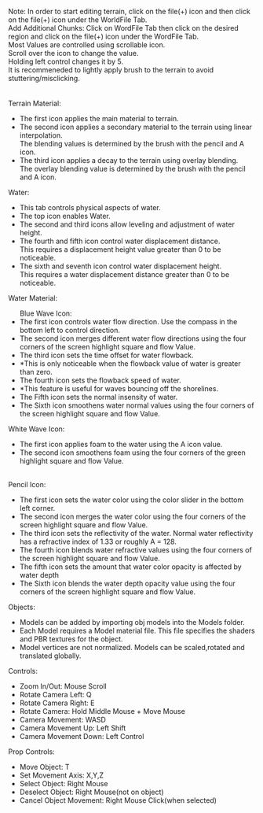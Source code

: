 Note:
In order to start editing terrain, click on the file(+) icon and then click on the file(+) icon under the WorldFile Tab.<br/>
Add Additional Chunks: Click on WordFile Tab then click on the desired region and click on the file(+) icon under the WordFile Tab.<br/>
Most Values are controlled using scrollable icon.<br/>
Scroll over the icon to change the value. <br/>
Holding left control changes it by 5.<br/>
It is recommeneded to lightly apply brush to the terrain to avoid stuttering/misclicking.<br/>
<br/>
<br/>
Terrain Material:
 <ul>
 <li>The first icon applies the main material to terrain.</li>
 <li>The second icon applies a secondary material to the terrain using linear interpolation.</li>
   The blending values is determined by the brush with the pencil and A icon.
 <li>The third icon applies a decay to the terrain using overlay blending.</li>
   The overlay blending value is determined by the brush with the pencil and A icon.</li>
</ul>
Water:<br/>
<ul>
 <li>This tab controls physical aspects of water.</li>
 <li>The top icon enables Water.</li>
 <li>The second and third icons allow leveling and adjustment of water height.</li>
 <li>The fourth and fifth icon control water displacement distance. </li>
   This requires a displacement height value greater than 0 to be noticeable.</li>
 <li>The sixth and seventh icon control water displacement height.</li>
   This requires a water displacement distance greater than 0 to be noticeable.</li>
</ul>
Water Material:<br/>
<ul>
 Blue Wave Icon:<br/>
  <li>The first icon controls water flow direction. Use the compass in the bottom left to control direction. </li>
  <li>The second icon merges different water flow directions using the four corners of the screen highlight square and flow Value.</li>
  <li>The third icon sets the time offset for water flowback.</li>
   <li>*This is only noticeable when the flowback value of water is greater than zero.</li>
  <li>The fourth icon sets the flowback speed of water.</li>
   <li>*This feature is useful for waves bouncing off the shorelines. </li>
  <li>The Fifth icon sets the normal insensity of water.</li>
  <li>The Sixth icon smoothens water normal values using the four corners of the screen highlight square and flow Value.</li>
 </ul>
  
 White Wave Icon: <br/>
 <ul>
  <li>The first icon applies foam to the water using the A icon value.</li>
  <li>The second icon smoothens foam using the four corners of the green highlight square and flow Value.</li>
 </ul> 
 <br/>
 Pencil Icon:
 <ul>
   <li>The first icon sets the water color using the color slider in the bottom left corner.</li>
    <li>The second icon merges the water color using the four corners of the screen highlight square and flow Value.</li>
    <li>The third icon sets the reflectivity of the water. Normal water reflectivity has a refractive index of 1.33 or roughly A = 128.</li>
    <li>The fourth icon blends water refractive values using the four corners of the screen highlight square and flow Value.</li>
    <li>The fifth icon sets the amount that water color opacity is affected by water depth </li>
    <li>The Sixth icon blends the water depth opacity value using the four corners of the screen highlight square and flow Value.</li>
 </ul>
Objects:
<ul>
 <li>Models can be added by importing obj models into the Models folder.</li>
 <li>Each Model requires a Model material file. This file specifies the shaders and PBR textures for the object.</li>
 <li>Model vertices are not normalized. Models can be scaled,rotated and translated globally.</li>
</uL>
Controls: <br/>
<ul>
 <li>Zoom In/Out: Mouse Scroll </li>
 <li>Rotate Camera Left: Q </li>
 <li>Rotate Camera Right: E </li>
 <li>Rotate Camera: Hold Middle Mouse + Move Mouse</li>
 <li>Camera Movement: WASD </li>
 <li>Camera Movement Up: Left Shift </li>
 <li>Camera Movement Down: Left Control </li>
</ul>
Prop Controls: <br/>
<ul>
 <li>Move Object: T </li>
 <li>Set Movement Axis: X,Y,Z </li>
 <li>Select Object: Right Mouse </li>
 <li>Deselect Object: Right Mouse(not on object) </li>
 <li>Cancel Object Movement: Right Mouse Click(when selected) </li>
</ul>
